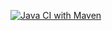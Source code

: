[![Java CI with Maven](https://github.com/evgsemenov/3.5-Product-Manager-/actions/workflows/maven.yml/badge.svg?branch=rich)](https://github.com/evgsemenov/3.5-Product-Manager-/actions/workflows/maven.yml)
